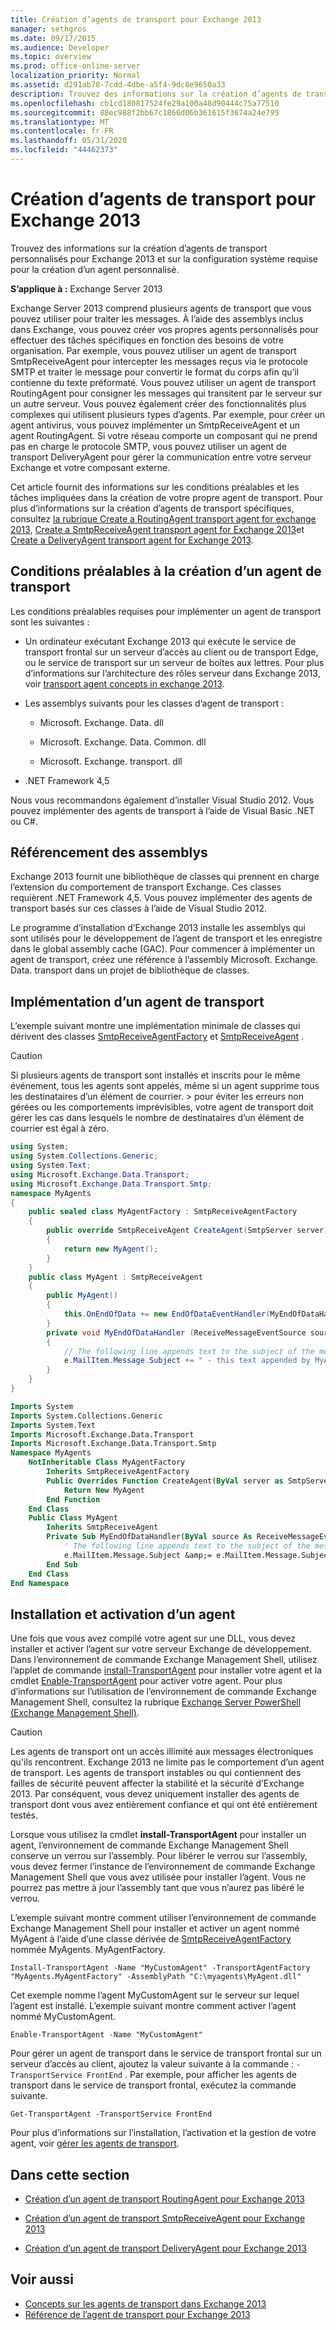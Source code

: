 ```yaml
---
title: Création d’agents de transport pour Exchange 2013
manager: sethgros
ms.date: 09/17/2015
ms.audience: Developer
ms.topic: overview
ms.prod: office-online-server
localization_priority: Normal
ms.assetid: d291ab78-7cdd-4dbe-a5f4-9dc8e9650a33
description: Trouvez des informations sur la création d’agents de transport personnalisés pour Exchange 2013 et sur la configuration système requise pour la création d’un agent personnalisé.
ms.openlocfilehash: cb1cd180817524fe29a100a48d90444c75a77510
ms.sourcegitcommit: 88ec988f2bb67c1866d06b361615f3674a24e795
ms.translationtype: MT
ms.contentlocale: fr-FR
ms.lasthandoff: 05/31/2020
ms.locfileid: "44462373"
---
```

# <a name="creating-transport-agents-for-exchange-2013"></a>Création d’agents de transport pour Exchange 2013

Trouvez des informations sur la création d’agents de transport personnalisés pour Exchange 2013 et sur la configuration système requise pour la création d’un agent personnalisé.
  
**S’applique à :** Exchange Server 2013
  
Exchange Server 2013 comprend plusieurs agents de transport que vous pouvez utiliser pour traiter les messages. À l’aide des assemblys inclus dans Exchange, vous pouvez créer vos propres agents personnalisés pour effectuer des tâches spécifiques en fonction des besoins de votre organisation. Par exemple, vous pouvez utiliser un agent de transport SmtpReceiveAgent pour intercepter les messages reçus via le protocole SMTP et traiter le message pour convertir le format du corps afin qu’il contienne du texte préformaté. Vous pouvez utiliser un agent de transport RoutingAgent pour consigner les messages qui transitent par le serveur sur un autre serveur. Vous pouvez également créer des fonctionnalités plus complexes qui utilisent plusieurs types d’agents. Par exemple, pour créer un agent antivirus, vous pouvez implémenter un SmtpReceiveAgent et un agent RoutingAgent. Si votre réseau comporte un composant qui ne prend pas en charge le protocole SMTP, vous pouvez utiliser un agent de transport DeliveryAgent pour gérer la communication entre votre serveur Exchange et votre composant externe. 
  
Cet article fournit des informations sur les conditions préalables et les tâches impliquées dans la création de votre propre agent de transport. Pour plus d’informations sur la création d’agents de transport spécifiques, consultez [la rubrique Create a RoutingAgent transport agent for exchange 2013](how-to-create-a-routingagent-transport-agent-for-exchange-2013.md), [Create a SmtpReceiveAgent transport agent for Exchange 2013](how-to-create-an-smtpreceiveagent-transport-agent-for-exchange-2013.md)et [Create a DeliveryAgent transport agent for Exchange 2013](how-to-create-a-deliveryagent-transport-agent-for-exchange-2013.md).
  
## <a name="prerequisites-for-creating-a-transport-agent"></a>Conditions préalables à la création d’un agent de transport
<a name="bk_prerequisites"> </a>

Les conditions préalables requises pour implémenter un agent de transport sont les suivantes :
  
- Un ordinateur exécutant Exchange 2013 qui exécute le service de transport frontal sur un serveur d’accès au client ou de transport Edge, ou le service de transport sur un serveur de boîtes aux lettres. Pour plus d’informations sur l’architecture des rôles serveur dans Exchange 2013, voir [transport agent concepts in exchange 2013](transport-agent-concepts-in-exchange-2013.md).
    
- Les assemblys suivants pour les classes d’agent de transport :
    
  - Microsoft. Exchange. Data. dll
    
  - Microsoft. Exchange. Data. Common. dll
    
  - Microsoft. Exchange. transport. dll
    
- .NET Framework 4,5
    
Nous vous recommandons également d’installer Visual Studio 2012. Vous pouvez implémenter des agents de transport à l’aide de Visual Basic .NET ou C#.
  
## <a name="referencing-the-assemblies"></a>Référencement des assemblys
<a name="bk_ReferenceAssemblies"> </a>

Exchange 2013 fournit une bibliothèque de classes qui prennent en charge l’extension du comportement de transport Exchange. Ces classes requièrent .NET Framework 4,5. Vous pouvez implémenter des agents de transport basés sur ces classes à l’aide de Visual Studio 2012.
  
Le programme d’installation d’Exchange 2013 installe les assemblys qui sont utilisés pour le développement de l’agent de transport et les enregistre dans le global assembly cache (GAC). Pour commencer à implémenter un agent de transport, créez une référence à l’assembly Microsoft. Exchange. Data. transport dans un projet de bibliothèque de classes.
  
## <a name="implementing-a-transport-agent"></a>Implémentation d’un agent de transport
<a name="bk_implementationExample"> </a>

L’exemple suivant montre une implémentation minimale de classes qui dérivent des classes [SmtpReceiveAgentFactory](https://msdn.microsoft.com/library/Microsoft.Exchange.Data.Transport.Smtp.SmtpReceiveAgentFactory.aspx) et [SmtpReceiveAgent](https://msdn.microsoft.com/library/Microsoft.Exchange.Data.Transport.Smtp.SmtpReceiveAgent.aspx) . 
  
> [!CAUTION]
> Si plusieurs agents de transport sont installés et inscrits pour le même événement, tous les agents sont appelés, même si un agent supprime tous les destinataires d’un élément de courrier. > pour éviter les erreurs non gérées ou les comportements imprévisibles, votre agent de transport doit gérer les cas dans lesquels le nombre de destinataires d’un élément de courrier est égal à zéro. 
  
```cs
using System;
using System.Collections.Generic;
using System.Text;
using Microsoft.Exchange.Data.Transport;
using Microsoft.Exchange.Data.Transport.Smtp;
namespace MyAgents
{
    public sealed class MyAgentFactory : SmtpReceiveAgentFactory
    {
        public override SmtpReceiveAgent CreateAgent(SmtpServer server)
        {
            return new MyAgent();
        }
    }
    public class MyAgent : SmtpReceiveAgent
    {
        public MyAgent()
        {
            this.OnEndOfData += new EndOfDataEventHandler(MyEndOfDataHandler);
        }
        private void MyEndOfDataHandler (ReceiveMessageEventSource source, EndOfDataEventArgs e)
        {
            // The following line appends text to the subject of the message that caused the event.
            e.MailItem.Message.Subject += " - this text appended by MyAgent";
        }
    }
}
```

```vb
Imports System
Imports System.Collections.Generic
Imports System.Text
Imports Microsoft.Exchange.Data.Transport
Imports Microsoft.Exchange.Data.Transport.Smtp
Namespace MyAgents
    NotInheritable Class MyAgentFactory
        Inherits SmtpReceiveAgentFactory
        Public Overrides Function CreateAgent(ByVal server as SmtpServer) As SmtpReceiveAgent
            Return New MyAgent
        End Function
    End Class
    Public Class MyAgent
        Inherits SmtpReceiveAgent
        Private Sub MyEndOfDataHandler(ByVal source As ReceiveMessageEventSource, ByVal e As EndOfDataEventArgs) Handles Me.OnEndOfData
            ' The following line appends text to the subject of the message that caused the event.
            e.MailItem.Message.Subject &amp;= e.MailItem.Message.Subject + " - this text appended by MyAgent"
        End Sub
    End Class
End Namespace
```

## <a name="installing-and-enabling-an-agent"></a>Installation et activation d’un agent
<a name="bk_InstallEnable"> </a>

Une fois que vous avez compilé votre agent sur une DLL, vous devez installer et activer l’agent sur votre serveur Exchange de développement. Dans l’environnement de commande Exchange Management Shell, utilisez l’applet de commande [install-TransportAgent](https://technet.microsoft.com/library/aa997998.aspx) pour installer votre agent et la cmdlet [Enable-TransportAgent](https://technet.microsoft.com/library/bb124921.aspx) pour activer votre agent. Pour plus d’informations sur l’utilisation de l’environnement de commande Exchange Management Shell, consultez la rubrique [Exchange Server PowerShell (Exchange Management Shell)](https://docs.microsoft.com/powershell/exchange/exchange-server/exchange-management-shell?view=exchange-ps).
  
> [!CAUTION]
> Les agents de transport ont un accès illimité aux messages électroniques qu'ils rencontrent. Exchange 2013 ne limite pas le comportement d’un agent de transport. Les agents de transport instables ou qui contiennent des failles de sécurité peuvent affecter la stabilité et la sécurité d’Exchange 2013. Par conséquent, vous devez uniquement installer des agents de transport dont vous avez entièrement confiance et qui ont été entièrement testés. 
  
Lorsque vous utilisez la cmdlet **install-TransportAgent** pour installer un agent, l’environnement de commande Exchange Management Shell conserve un verrou sur l’assembly. Pour libérer le verrou sur l’assembly, vous devez fermer l’instance de l’environnement de commande Exchange Management Shell que vous avez utilisée pour installer l’agent. Vous ne pourrez pas mettre à jour l’assembly tant que vous n’aurez pas libéré le verrou. 
  
L’exemple suivant montre comment utiliser l’environnement de commande Exchange Management Shell pour installer et activer un agent nommé MyAgent à l’aide d’une classe dérivée de [SmtpReceiveAgentFactory](https://msdn.microsoft.com/library/Microsoft.Exchange.Data.Transport.Smtp.SmtpReceiveAgentFactory.aspx) nommée MyAgents. MyAgentFactory. 
  
 `Install-TransportAgent -Name "MyCustomAgent" -TransportAgentFactory "MyAgents.MyAgentFactory" -AssemblyPath "C:\myagents\MyAgent.dll"`
  
Cet exemple nomme l’agent MyCustomAgent sur le serveur sur lequel l’agent est installé. L’exemple suivant montre comment activer l’agent nommé MyCustomAgent.
  
 `Enable-TransportAgent -Name "MyCustomAgent"`
  
Pour gérer un agent de transport dans le service de transport frontal sur un serveur d’accès au client, ajoutez la valeur suivante à la commande : `-TransportService FrontEnd` . Par exemple, pour afficher les agents de transport dans le service de transport frontal, exécutez la commande suivante.
  
 `Get-TransportAgent -TransportService FrontEnd`
  
Pour plus d’informations sur l’installation, l’activation et la gestion de votre agent, voir [gérer les agents de transport](https://technet.microsoft.com/library/bb125175%28v=exchg.150%29.aspx).
  
## <a name="in-this-section"></a>Dans cette section
<a name="bk_inthissection"> </a>

- [Création d’un agent de transport RoutingAgent pour Exchange 2013](how-to-create-a-routingagent-transport-agent-for-exchange-2013.md)
    
- [Création d’un agent de transport SmtpReceiveAgent pour Exchange 2013](how-to-create-an-smtpreceiveagent-transport-agent-for-exchange-2013.md)
    
- [Création d’un agent de transport DeliveryAgent pour Exchange 2013](how-to-create-a-deliveryagent-transport-agent-for-exchange-2013.md)
    
## <a name="see-also"></a>Voir aussi

- [Concepts sur les agents de transport dans Exchange 2013](transport-agent-concepts-in-exchange-2013.md)   
- [Référence de l’agent de transport pour Exchange 2013](transport-agent-reference-for-exchange-2013.md)
    

